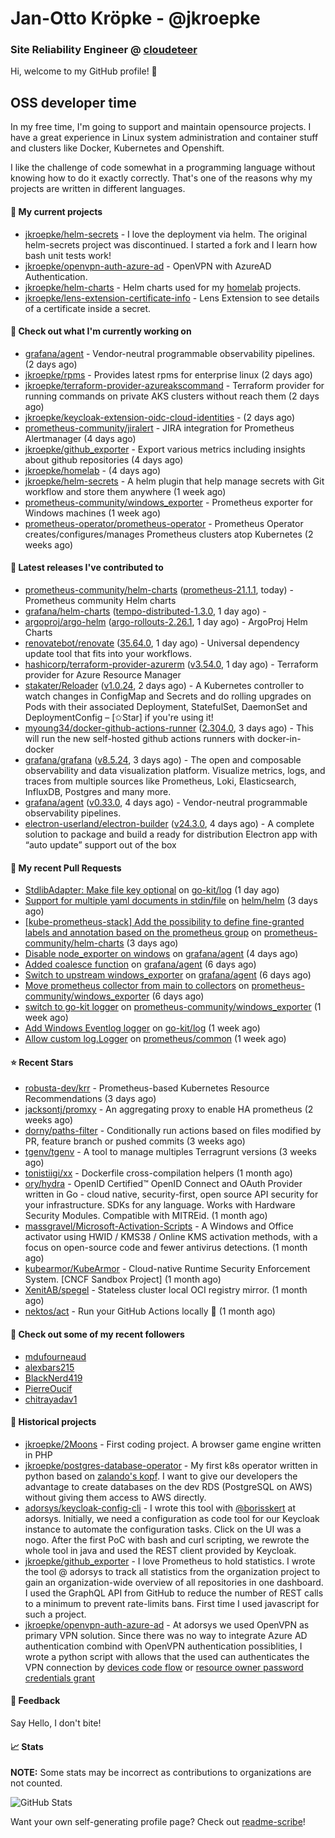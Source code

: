 # Jan-Otto Kröpke - @jkroepke
### Site Reliability Engineer @ [cloudeteer](https://cloudeteer.de/)

Hi, welcome to my GitHub profile! 👋

## OSS developer time
In my free time, I'm going to support and maintain opensource projects. I have a great experience in Linux system administration and container stuff and clusters like Docker, Kubernetes and Openshift.

I like the challenge of code somewhat in a programming language without knowing how to do it exactly correctly. That's one of the reasons why my projects are written in different languages.

#### 🌱 My current projects
- [jkroepke/helm-secrets](https://github.com/jkroepke/helm-secrets) - I love the deployment via helm. The original helm-secrets project was discontinued. I started a fork and I learn how bash unit tests work!
- [jkroepke/openvpn-auth-azure-ad](https://github.com/jkroepke/openvpn-auth-azure-ad) - OpenVPN with AzureAD Authentication.
- [jkroepke/helm-charts](https://github.com/jkroepke/helm-charts) - Helm charts used for my [homelab](https://github.com/jkroepke/homelab) projects.
- [jkroepke/lens-extension-certificate-info](https://github.com/jkroepke/lens-extension-certificate-info) - Lens Extension to see details of a certificate inside a secret.

#### 👷 Check out what I'm currently working on

- [grafana/agent](https://github.com/grafana/agent) - Vendor-neutral programmable observability pipelines. (2 days ago)
- [jkroepke/rpms](https://github.com/jkroepke/rpms) - Provides latest rpms for enterprise linux (2 days ago)
- [jkroepke/terraform-provider-azureakscommand](https://github.com/jkroepke/terraform-provider-azureakscommand) - Terraform provider for running commands on private AKS clusters without reach them (2 days ago)
- [jkroepke/keycloak-extension-oidc-cloud-identities](https://github.com/jkroepke/keycloak-extension-oidc-cloud-identities) -  (2 days ago)
- [prometheus-community/jiralert](https://github.com/prometheus-community/jiralert) - JIRA integration for Prometheus Alertmanager (4 days ago)
- [jkroepke/github_exporter](https://github.com/jkroepke/github_exporter) - Export various metrics including insights about github repositories (4 days ago)
- [jkroepke/homelab](https://github.com/jkroepke/homelab) -  (4 days ago)
- [jkroepke/helm-secrets](https://github.com/jkroepke/helm-secrets) - A helm plugin that help manage secrets with Git workflow and store them anywhere (1 week ago)
- [prometheus-community/windows_exporter](https://github.com/prometheus-community/windows_exporter) - Prometheus exporter for Windows machines (1 week ago)
- [prometheus-operator/prometheus-operator](https://github.com/prometheus-operator/prometheus-operator) - Prometheus Operator creates/configures/manages Prometheus clusters atop Kubernetes (2 weeks ago)

#### 🔭 Latest releases I've contributed to

- [prometheus-community/helm-charts](https://github.com/prometheus-community/helm-charts) ([prometheus-21.1.1](https://github.com/prometheus-community/helm-charts/releases/tag/prometheus-21.1.1), today) - Prometheus community Helm charts
- [grafana/helm-charts](https://github.com/grafana/helm-charts) ([tempo-distributed-1.3.0](https://github.com/grafana/helm-charts/releases/tag/tempo-distributed-1.3.0), 1 day ago) - 
- [argoproj/argo-helm](https://github.com/argoproj/argo-helm) ([argo-rollouts-2.26.1](https://github.com/argoproj/argo-helm/releases/tag/argo-rollouts-2.26.1), 1 day ago) - ArgoProj Helm Charts
- [renovatebot/renovate](https://github.com/renovatebot/renovate) ([35.64.0](https://github.com/renovatebot/renovate/releases/tag/35.64.0), 1 day ago) - Universal dependency update tool that fits into your workflows.
- [hashicorp/terraform-provider-azurerm](https://github.com/hashicorp/terraform-provider-azurerm) ([v3.54.0](https://github.com/hashicorp/terraform-provider-azurerm/releases/tag/v3.54.0), 1 day ago) - Terraform provider for Azure Resource Manager
- [stakater/Reloader](https://github.com/stakater/Reloader) ([v1.0.24](https://github.com/stakater/Reloader/releases/tag/v1.0.24), 2 days ago) - A Kubernetes controller to watch changes in ConfigMap and Secrets and do rolling upgrades on Pods with their associated Deployment, StatefulSet, DaemonSet and DeploymentConfig – [✩Star] if you&#39;re using it!
- [myoung34/docker-github-actions-runner](https://github.com/myoung34/docker-github-actions-runner) ([2.304.0](https://github.com/myoung34/docker-github-actions-runner/releases/tag/2.304.0), 3 days ago) - This will run the new self-hosted github actions runners with docker-in-docker
- [grafana/grafana](https://github.com/grafana/grafana) ([v8.5.24](https://github.com/grafana/grafana/releases/tag/v8.5.24), 3 days ago) - The open and composable observability and data visualization platform. Visualize metrics, logs, and traces from multiple sources like Prometheus, Loki, Elasticsearch, InfluxDB, Postgres and many more. 
- [grafana/agent](https://github.com/grafana/agent) ([v0.33.0](https://github.com/grafana/agent/releases/tag/v0.33.0), 4 days ago) - Vendor-neutral programmable observability pipelines.
- [electron-userland/electron-builder](https://github.com/electron-userland/electron-builder) ([v24.3.0](https://github.com/electron-userland/electron-builder/releases/tag/v24.3.0), 4 days ago) - A complete solution to package and build a ready for distribution Electron app with “auto update” support out of the box

#### 🔨 My recent Pull Requests

- [StdlibAdapter: Make file key optional](https://github.com/go-kit/log/pull/33) on [go-kit/log](https://github.com/go-kit/log) (1 day ago)
- [Support for multiple yaml documents in stdin/file](https://github.com/helm/helm/pull/12029) on [helm/helm](https://github.com/helm/helm) (3 days ago)
- [[kube-prometheus-stack] Add the possibility to define fine-granted labels and annotation based on the prometheus group](https://github.com/prometheus-community/helm-charts/pull/3288) on [prometheus-community/helm-charts](https://github.com/prometheus-community/helm-charts) (3 days ago)
- [Disable node_exporter on windows](https://github.com/grafana/agent/pull/3637) on [grafana/agent](https://github.com/grafana/agent) (4 days ago)
- [Added coalesce function](https://github.com/grafana/agent/pull/3604) on [grafana/agent](https://github.com/grafana/agent) (6 days ago)
- [Switch to upstream windows_exporter](https://github.com/grafana/agent/pull/3603) on [grafana/agent](https://github.com/grafana/agent) (6 days ago)
- [Move prometheus collector from main to collectors](https://github.com/prometheus-community/windows_exporter/pull/1195) on [prometheus-community/windows_exporter](https://github.com/prometheus-community/windows_exporter) (6 days ago)
- [switch to go-kit logger](https://github.com/prometheus-community/windows_exporter/pull/1192) on [prometheus-community/windows_exporter](https://github.com/prometheus-community/windows_exporter) (1 week ago)
- [Add Windows Eventlog logger](https://github.com/go-kit/log/pull/31) on [go-kit/log](https://github.com/go-kit/log) (1 week ago)
- [Allow custom log.Logger](https://github.com/prometheus/common/pull/474) on [prometheus/common](https://github.com/prometheus/common) (1 week ago)

#### ⭐ Recent Stars

- [robusta-dev/krr](https://github.com/robusta-dev/krr) - Prometheus-based Kubernetes Resource Recommendations (3 days ago)
- [jacksontj/promxy](https://github.com/jacksontj/promxy) - An aggregating proxy to enable HA prometheus (2 weeks ago)
- [dorny/paths-filter](https://github.com/dorny/paths-filter) - Conditionally run actions based on files modified by PR, feature branch or pushed commits (3 weeks ago)
- [tgenv/tgenv](https://github.com/tgenv/tgenv) - A tool to manage multiples Terragrunt versions (3 weeks ago)
- [tonistiigi/xx](https://github.com/tonistiigi/xx) - Dockerfile cross-compilation helpers (1 month ago)
- [ory/hydra](https://github.com/ory/hydra) - OpenID Certified™ OpenID Connect and OAuth Provider written in Go - cloud native, security-first, open source API security for your infrastructure. SDKs for any language. Works with Hardware Security Modules. Compatible with MITREid. (1 month ago)
- [massgravel/Microsoft-Activation-Scripts](https://github.com/massgravel/Microsoft-Activation-Scripts) - A Windows and Office activator using HWID / KMS38 / Online KMS activation methods, with a focus on open-source code and fewer antivirus detections. (1 month ago)
- [kubearmor/KubeArmor](https://github.com/kubearmor/KubeArmor) - Cloud-native Runtime Security Enforcement System. [CNCF Sandbox Project] (1 month ago)
- [XenitAB/spegel](https://github.com/XenitAB/spegel) - Stateless cluster local OCI registry mirror. (1 month ago)
- [nektos/act](https://github.com/nektos/act) - Run your GitHub Actions locally 🚀 (1 month ago)

#### 👯 Check out some of my recent followers

- [mdufourneaud](https://github.com/mdufourneaud)
- [alexbars215](https://github.com/alexbars215)
- [BlackNerd419](https://github.com/BlackNerd419)
- [PierreOucif](https://github.com/PierreOucif)
- [chitrayadav1](https://github.com/chitrayadav1)

#### 📜 Historical projects
- [jkroepke/2Moons](https://github.com/jkroepke/2Moons) - First coding project. A browser game engine written in PHP
- [jkroepke/postgres-database-operator](https://github.com/jkroepke/postgres-database-operator) - My first k8s operator written in python based on [zalando's kopf](https://github.com/zalando-incubator/kopf). I want to give our developers the advantage to create databases on the dev RDS (PostgreSQL on AWS) without giving them access to AWS directly.
- [adorsys/keycloak-config-cli](https://github.com/adorsys/keycloak-config-cli) - I wrote this tool with [@borisskert](https://github.com/borisskert) at adorsys. Initially, we need a configuration as code tool for our Keycloak instance to automate the configuration tasks. Click on the UI was a nogo. After the first PoC with bash and curl scripting, we rewrote the whole tool in java and used the REST client provided by Keycloak.
- [jkroepke/github_exporter](https://github.com/jkroepke/github_exporter) - I love Prometheus to hold statistics. I wrote the tool @ adorsys to track all statistics from the organization project to gain an organization-wide overview of all repositories in one dashboard. I used the GraphQL API from GitHub to reduce the number of REST calls to a minimum to prevent rate-limits bans. First time I used javascript for such a project.
- [jkroepke/openvpn-auth-azure-ad](https://github.com/jkroepke/openvpn-auth-azure-ad) - At adorsys we used OpenVPN as primary VPN solution. Since there was no way to integrate Azure AD authentication combind with OpenVPN authentication possiblities, I wrote a python script with allows that the used can authenticates the VPN connection by [devices code flow](https://docs.microsoft.com/en-us/azure/active-directory/develop/v2-oauth2-device-code) or [resource owner password credentials grant](https://docs.microsoft.com/en-us/azure/active-directory/develop/v2-oauth-ropc)

#### 💬 Feedback

Say Hello, I don't bite!

#### 📈 Stats

**NOTE:** Some stats may be incorrect as contributions to organizations
are not counted.

![GitHub Stats](https://github-readme-stats.vercel.app/api?username=jkroepke&count_private=false&theme=tokyonight&show_icons=true)

Want your own self-generating profile page? Check out [readme-scribe](https://github.com/muesli/readme-scribe)!
